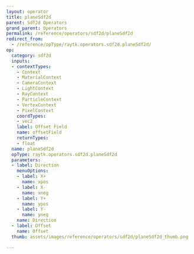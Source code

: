 ```yaml
---
layout: operator
title: planeSdf2d
parent: Sdf2d Operators
grand_parent: Operators
permalink: /reference/operators/sdf2d/planeSdf2d
redirect_from:
  - /reference/opType/raytk.operators.sdf2d.planeSdf2d/
op:
  category: sdf2d
  inputs:
  - contextTypes:
    - Context
    - MaterialContext
    - CameraContext
    - LightContext
    - RayContext
    - ParticleContext
    - VertexContext
    - PixelContext
    coordTypes:
    - vec2
    label: Offset Field
    name: offsetField
    returnTypes:
    - float
  name: planeSdf2d
  opType: raytk.operators.sdf2d.planeSdf2d
  parameters:
  - label: Direction
    menuOptions:
    - label: X+
      name: xpos
    - label: X-
      name: xneg
    - label: Y+
      name: ypos
    - label: Y-
      name: yneg
    name: Direction
  - label: Offset
    name: Offset
  thumb: assets/images/reference/operators/sdf2d/planeSdf2d_thumb.png

---
```

